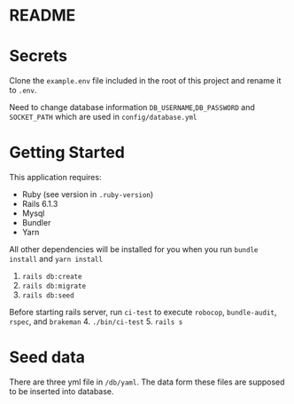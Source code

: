 # README


# Secrets
Clone the `example.env` file included in the root of this project and rename it to `.env`.

Need to change database information `DB_USERNAME`,`DB_PASSWORD` and `SOCKET_PATH` which are used in `config/database.yml`


# Getting Started
This application requires:

- Ruby (see version in `.ruby-version`)
- Rails 6.1.3
- Mysql
- Bundler
- Yarn


All other dependencies will be installed for you when you run `bundle install` and `yarn install`

1. `rails db:create`
2. `rails db:migrate`
3. `rails db:seed`

Before starting rails server, run `ci-test` to execute `robocop`, `bundle-audit`, `rspec`, and `brakeman`
4. `./bin/ci-test` 
5. `rails s`



# Seed data
There are three yml file in `/db/yaml`. The data form these files are supposed to be inserted into database.
